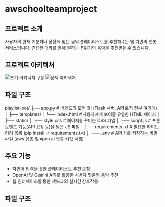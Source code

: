 # awschoolteamproject

## 프로젝트 소개
사용자의 현재 기분이나 상황에 맞는 음악 플레이리스트를 추천해주는 웹 기반의 챗봇 서비스입니다. 간단한 대화를 통해 원하는 분위기의 음악을 추천받을 수 있습니다.

## 프로젝트 아키텍처
![초기 아키텍처 구상](vanillaturtlechips/awschoolteamproject/pic/arki1.jpg)
![상세 아키텍처](vanillaturtlechips/awschoolteamproject/pic/arki2.jpg)


## 파일 구조

playlist-bot/
├── app.py              # 백엔드의 모든 것! (Flask 서버, API 로직 전부 여기에)
│
├── templates/
│   └── index.html      # 사용자에게 보여줄 유일한 HTML 페이지
│
├── static/
│   ├── style.css       # 페이지를 꾸미는 CSS 파일
│   └── script.js       # 프론트엔드 기능(API 요청 등)을 담은 JS 파일
│
├── requirements.txt    # 필요한 라이브러리 목록 (pip install -r requirements.txt)
│
└── .env                # API 키를 저장하는 비밀 파일 (aws 연동 및 open ai 연동 키값 저장)


## 주요 기능
* 자연어 입력을 통한 플레이리스트 추천 요청
* OpenAI 및 Gemini API를 활용한 사용자 맞춤형 음악 추천
* 웹 인터페이스를 통한 챗봇과의 실시간 상호작용

## 파일 구조